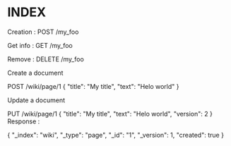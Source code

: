 INDEX
=====

Creation : POST /my_foo

Get info : GET /my_foo

Remove : DELETE /my_foo

Create a document

POST /wiki/page/1
{
  "title": "My title",
  "text": "Helo world"
}

Update a document

PUT /wiki/page/1
{
  "title": "My title",
  "text": "Helo world",
  "version": 2
}
Response : 

{
   "_index": "wiki",
   "_type": "page",
   "_id": "1",
   "_version": 1,
   "created": true
}